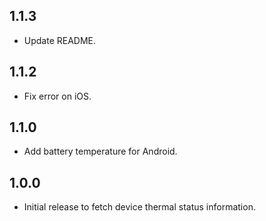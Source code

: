 ## 1.1.3

- Update README.

## 1.1.2

- Fix error on iOS.

## 1.1.0

- Add battery temperature for Android.

## 1.0.0

- Initial release to fetch device thermal status information.
